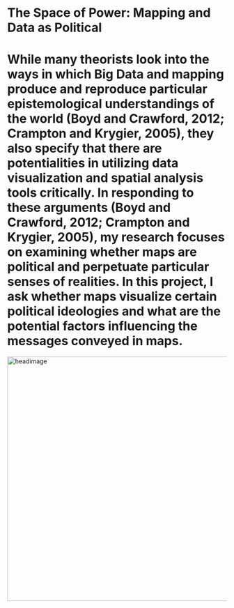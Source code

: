 # The Space of Power: Mapping and Data as Political
# While many theorists look into the ways in which Big Data and mapping produce and reproduce particular epistemological understandings of the world (Boyd and Crawford, 2012; Crampton and Krygier, 2005), they also specify that there are potentialities in utilizing data visualization and spatial analysis tools critically. In responding to these arguments (Boyd and Crawford, 2012; Crampton and Krygier, 2005), my research focuses on examining whether maps are political and perpetuate particular senses of realities. In this project, I ask whether maps visualize certain political ideologies and what are the potential factors influencing the messages conveyed in maps.
<img width="561" alt="headimage" src="https://github.com/Yuqi0000/Project_Ind_Tian/assets/134334288/0c93da71-b0dc-4ec5-b046-d9f9de82acde">
